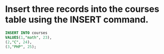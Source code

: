 #  Insert three records into the courses table using the INSERT command. 

```sql
INSERT INTO courses
VALUES(1,"math", 23),
(2,"C", 24),
(3,"PHP", 25);
```